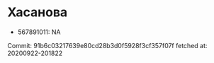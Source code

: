 # Хасанова
- 567891011: NA

Commit: 91b6c03217639e80cd28b3d0f5928f3cf357f07f
 fetched at: 20200922-201822

